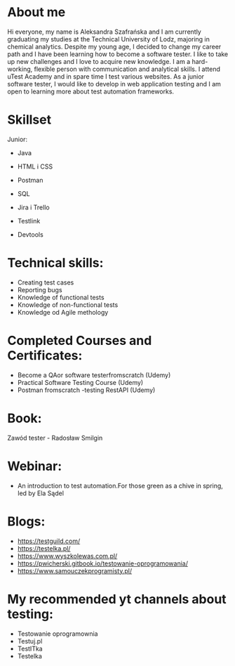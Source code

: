 # About me
Hi everyone, my name is Aleksandra Szafrańska and I am currently graduating my studies at the Technical University of Lodz, majoring in chemical analytics. Despite my young age, I decided to change my career path and I have been learning how to become a software tester. I like to take up new challenges and I love to acquire new knowledge. I am a hard-working, flexible person with communication and analytical skills. I attend uTest Academy and in spare time I test various websites. As a junior software tester, I would like to develop in web application testing and I am open to learning more about test automation frameworks.

# Skillset
Junior:

- Java
- HTML i CSS 

- Postman 
- SQL 
- Jira i Trello
- Testlink
- Devtools

# Technical skills:
- Creating test cases
- Reporting bugs
- Knowledge of functional tests
- Knowledge of non-functional tests
- Knowledge od Agile methology

# Completed Courses and Certificates:
- Become a QAor software testerfromscratch (Udemy)
- Practical Software Testing Course (Udemy)
- Postman fromscratch -testing RestAPI (Udemy)

# Book:
Zawód tester - Radosław Smilgin

# Webinar:
- An introduction to test automation.For those green as a chive in spring, led by Ela Sądel

# Blogs: 
-  https://testguild.com/
-  https://testelka.pl/
-  https://www.wyszkolewas.com.pl/
-  https://pwicherski.gitbook.io/testowanie-oprogramowania/
-  https://www.samouczekprogramisty.pl/

# My recommended yt channels about testing: 
- Testowanie oprogramownia 
- Testuj.pl
- TestITka  
- Testelka
